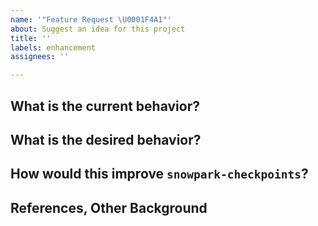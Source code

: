 ```yaml
---
name: '"Feature Request \U0001F4A1"'
about: Suggest an idea for this project
title: ''
labels: enhancement
assignees: ''

---
```


## What is the current behavior?

## What is the desired behavior?

## How would this improve `snowpark-checkpoints`?

## References, Other Background
